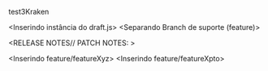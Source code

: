 test3Kraken

<Inserindo instância do draft.js>
<Feature Toolbar>
<Separando Branch de suporte (feature)>
<Inserindo os componentes>

<RELEASE NOTES// PATCH NOTES: >

<Inserindo feature/featureXyz>
<Inserindo feature/featureXpto>